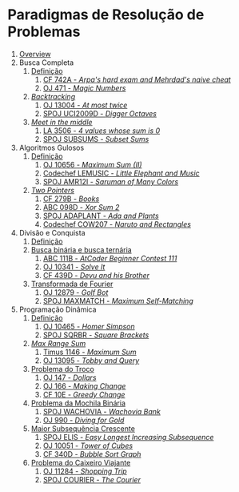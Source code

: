 Paradigmas de Resolução de Problemas
====================================

1. [Overview](slides/overview/overview.pdf)
2. Busca Completa
   1. [Definição](slides/complete_search/complete_search.pdf)
      1. [CF 742A - _Arpa's hard exam and Mehrdad's naive cheat_](problems/CF_742A/CF_742A.pdf)
      2. [OJ 471 - _Magic Numbers_](problems/OJ_471/OJ_471.pdf)
   2. [_Backtracking_](slides/backtracking/backtracking.pdf)
      1. [OJ 13004 - _At most twice_](problems/OJ_13004/OJ_13004.pdf)
      2. [SPOJ UCI2009D - _Digger Octaves_](problems/SPOJ_UCI2009D/SPOJ_UCI2009D.pdf)
   3. [_Meet in the middle_](slides/meet_in_the_middle/meet_in_the_middle.pdf)
      1. [LA 3506 - _4 values whose sum is 0_](problems/LA_3506/LA_3506.pdf)
      2. [SPOJ SUBSUMS - _Subset Sums_](problems/SPOJ_SUBSUMS/SPOJ_SUBSUMS.pdf)
3. Algoritmos Gulosos
   1. [Definição](slides/gulosos/gulosos.pdf)
      1. [OJ 10656 - _Maximum Sum (II)_](problems/OJ_10656/OJ_10656.pdf)
      2. [Codechef LEMUSIC - _Little Elephant and Music_](problems/Codechef_LEMUSIC/Codechef_LEMUSIC.pdf)
      3. [SPOJ AMR12I - _Saruman of Many Colors_](problems/SPOJ_AMR12I/SPOJ_AMR12I.pdf)
   2. [_Two Pointers_](slides/two_pointers/two_pointers.pdf)
      1. [CF 279B - _Books_](problems/CF_279B/CF_279B.pdf)
      2. [ABC 098D - _Xor Sum 2_](problems/ABC_098D/ABC_098D.pdf)
      3. [SPOJ ADAPLANT - _Ada and Plants_](problems/SPOJ_ADAPLANT/SPOJ_ADAPLANT.pdf)
      4. [Codechef COW207 - _Naruto and Rectangles_](problems/Codechef_COW207/Codechef_COW207.pdf)
4. Divisão e Conquista
   1. [Definição](slides/dividir_e_conquistar/dividir_e_conquistar.pdf)
   2. [Busca binária e busca ternária](slides/busca_binaria/busca_binaria.pdf)
      1. [ABC 111B - _AtCoder Beginner Contest 111_](problems/ABC_111B/ABC_111B.pdf)
      2. [OJ 10341 - _Solve It_](problems/OJ_10341/OJ_10341.pdf)
      3. [CF 439D - _Devu and his Brother_](problems/CF_439D/CF_439D.pdf)
   3. [Transformada de Fourier](slides/fft/fft.pdf)
      1. [OJ 12879 - _Golf Bot_](problems/OJ_12879/OJ_12879.pdf)
      2. [SPOJ MAXMATCH - _Maximum Self-Matching_](problems/SPOJ_MAXMATCH/SPOJ_MAXMATCH.pdf)
5. Programação Dinâmica
   1. [Definição](slides/dp/dp.pdf)
      1. [OJ 10465 - _Homer Simpson_](problems/OJ_10465/OJ_10465.pdf)
      2. [SPOJ SQRBR - _Square Brackets_](problems/SPOJ_SQRBR/SPOJ_SQRBR.pdf)
   2. [_Max Range Sum_](slides/max_range_sum/max_range_sum.pdf)
      1. [Timus 1146 - _Maximum Sum_](problems/Timus_1146/Timus_1146.pdf)
      2. [OJ 13095 - _Tobby and Query_](problems/OJ_13095/OJ_13095.pdf)
   3. [Problema do Troco](slides/coin_change/coin_change.pdf)
      1. [OJ 147 - _Dollars_](problems/OJ_147/OJ_147.pdf)
      2. [OJ 166 - _Making Change_](problems/OJ_166/OJ_166.pdf)
      3. [CF 10E - _Greedy Change_](problems/CF_10E/CF_10E.pdf)
   4. [Problema da Mochila Binária](slides/knapsack/knapsack.pdf)
      1. [SPOJ WACHOVIA - _Wachovia Bank_](problems/SPOJ_WACHOVIA/SPOJ_WACHOVIA.pdf)
      2. [OJ 990 - _Diving for Gold_](problems/OJ_990/OJ_990.pdf)
   5. [Maior Subsequência Crescente](slides/lis/lis.pdf)
      1. [SPOJ ELIS - _Easy Longest Increasing Subsequence_](problems/SPOJ_ELIS/SPOJ_ELIS.pdf)
      2. [OJ 10051 - _Tower of Cubes_](problems/OJ_10051/OJ_10051.pdf)
      3. [CF 340D - _Bubble Sort Graph_](problems/CF_340D/CF_340D.pdf)
   6. [Problema do Caixeiro Viajante](slides/tsp/tsp.pdf)
      1. [OJ 11284 - _Shopping Trip_](problems/OJ_11284/OJ_11284.pdf)
      2. [SPOJ COURIER - _The Courier_](problems/SPOJ_COURIER/SPOJ_COURIER.pdf)

<!---
Busca completa:
    - Algoritmos de geração de combinações e permutações

Algoritmos gulosos:
    - Algoritmo de Huffman
    - Formalização de algoritmos gulosos
    - Exemplo com prova de corretude
    - Exemplos de problemas de juízes envolvendo
        - Minimização de tarefas e deadlines (CPH pg 60)
        - Distribuição em buckets (CP 1)
        - Minimização de somas (média e mediana, CPH pg 61)

Divisão e conquista:
    - NTT
    - Binary Lifting

Programação dinâmica:
    - DP by digits
    - Forward DP
    - Paths in a grid
    - TSP
    - Tilings (Geometry)?

## Problemas

A. Busca completa
    1. AtCoder Beginner Contest 057 - Problem B: Checkpoints (https://atcoder.jp/contests/abc057/tasks/abc057_b)
    2. AtCoder Beginner Contest 051 - Problem B: Sum of Three Integers (https://atcoder.jp/contests/abc051/tasks/abc051_b)
    3. AtCoder Beginnet Contest 045 - Problem C: Many Formulas (https://atcoder.jp/contests/abc045/tasks/arc061_a) 
    4. AtCoder Beginner Contest 067 - Problem C: Splitting Pile (https://atcoder.jp/contests/abc067/tasks/arc078_a)
    5. AtCoder Beginner Contest 085 - Problem D: Katana Thrower (https://atcoder.jp/contests/abc085/tasks/abc085_d)

B. Backtracking
    1. Codeforces Round 460 (Div. 2) - Problem B: Perfect Number (https://codeforces.com/problemset/problem/919/B)
    2. OJ 208 - Firetruck (https://onlinejudge.org/index.php?option=com_onlinejudge&Itemid=8&page=show_problem&problem=144)
    3. OJ 628 - Passwords (https://onlinejudge.org/index.php?option=com_onlinejudge&Itemid=8&page=show_problem&problem=569)
    4. AtCoder Beginner Contest 114 - Problem C: 755 (https://atcoder.jp/contests/abc114/tasks/abc114_c)
    5. AtCoder Beginner Contest 199 - Problem D: RGB Coloring 2 (https://atcoder.jp/contests/abc199/tasks/abc199_d)

C. _Meet in the meet_
    1. AtCoder Beginner Contest 184 - Problem F: Programming Contest (https://atcoder.jp/contests/abc184/tasks/abc184_f)
    2. Educational Codeforces Round 32 - Problem E: Maximum Subsequence (https://codeforces.com/contest/888/problem/E)

D. Algoritmos Gulosos
    1. AtCoder Beginner Contest 067 - Problem B: Snake Toy (https://atcoder.jp/contests/abc067/tasks/abc067_b)
    2. AtCoder Beginner Contest 048 - Problem C: Boxes and Candies (https://atcoder.jp/contests/abc048/tasks/arc064_a)
    3. AtCoder Beginner Contest 046 - Problem C: AtCoDeer and Election Report (https://atcoder.jp/contests/abc046/tasks/arc062_a)
    4. AtCoder Beginner Contest 052 - Problem D: Walk and Teleport (https://atcoder.jp/contests/abc052/tasks/abc052_d)
    5. AtCoder Beginner Contest 068 - Problem D: Decrease (Contestant ver.) (https://atcoder.jp/contests/abc068/tasks/arc079_b)

E. _Two Pointers_
    1. AtCoder Beginner Contest 053 - Problem B: A to Z String (https://atcoder.jp/contests/abc053/tasks/abc053_b)
    2. AtCoder Beginner Contest 047 - Problem C: 1D Reversi (https://atcoder.jp/contests/abc047/tasks/arc063_a)
    3. AtCoder Beginner Contest 053 - Problem D: Card Eater (https://atcoder.jp/contests/abc053/tasks/arc068_b)
    4. AtCoder Beginner Contest 116 - Problem C: Grand Garden (https://atcoder.jp/contests/abc116/tasks/abc116_c)
    5. AtCoder Beginner Contest 102 - Problem D: Equal cut (https://beta.atcoder.jp/contests/arc100/tasks/arc100_b)

F. _Busca Binária_
    1. Codeforces Beta Round #9 (Div. 2 Only) - Problem C: Hexadecimal's Numbers (https://codeforces.com/contest/9/problem/C)
    2. Codeforces Round #112 (Div. 2) - Problem B: Burning Midnight Oil (https://codeforces.com/problemset/problem/165/B) 
    3. Codeforces Round #113 - Problem A: Rank List (http://codeforces.com/problemset/problem/166/A)
    4. Codeforces Round #202 - Problem C: Mafia (http://codeforces.com/problemset/problem/349/C)
    5. Codeforces Round #577 (Div. 2) - Problem C: Maximum Median (https://codeforces.com/problemset/problem/1201/C)

G. _Busca Ternária_
    1. Educational Codeforces Round 15 - Problem D: Road to Post Office (https://codeforces.com/contest/702/problem/D)
    2. Codeforces Round #643 (Div. 2) - Problem E: Restorer Distance (https://codeforces.com/contest/1355/problem/E) 
 
H. _FFT_
    1. SPOJ VFMUL - Very Fast Multiplication (https://www.spoj.com/problems/VFMUL/) 
    2. Codeforces Round 390 (Div. 2) - Problem E: Dasha and cyclic table (https://codeforces.com/contest/754/problem/E)
    3. Codechef - Power Sum (https://www.codechef.com/SEPT19A/problems/PSUM)
    4. Kattis - A + B Problem (https://open.kattis.com/problems/aplusb)

I. DP
    1. AtCoder Beginner Contest 044 - Problem C: Tak and Cards (https://atcoder.jp/contests/abc044/tasks/arc060_a)
    2. AtCoder Beginner Contest 104 - Problema B: We Love ABC (https://abc104.contest.atcoder.jp/tasks/abc104_d)
    3. AtCoder Beginner Contest 078 - Problem D: ABS (https://atcoder.jp/contests/abc078/tasks/arc085_b)
    4. Codeforces Beta Round #5 - Problem E: Bindian Signalizing (https://codeforces.com/contest/5/problem/E)
    5. Codeforces Beta Round #6 (Div. 2 Only) - Problem D: Lizards and Basements 2 (https://codeforces.com/contest/6/problem/D)
    6. Codeforces Round 240 (Div. 1) - Problem B: Mashmokh and ACM (https://codeforces.com/problemset/problem/414/B)

J. Max Range Sum, Coin Change e Knapsack
    1. Codeforces Round #186 - Problem B: Ilya and Queries (http://codeforces.com/problemset/problem/313/B)
    2. Codeforces Round #509 - Problem D: Glider (http://codeforces.com/contest/1041/problem/D)
    3. AtCoder Beginner Contest 099 - Problem C: Strange Bank (https://abc099.contest.atcoder.jp/tasks/abc099_c)
    4. Educational Codeforces Round 34 (Rated for Div. 2) - Problem A: Hungry Student Problem (https://codeforces.com/contest/903/problem/A)
    5. AtCoder Beginner Contest 219 - Problem D: Strange Lunchbox (https://atcoder.jp/contests/abc219/tasks/abc219_d)
    6. Codeforces Round #658 (Div. 2) - Problem A: Common Subsequence (https://codeforces.com/contest/1382/problem/A)
-->

